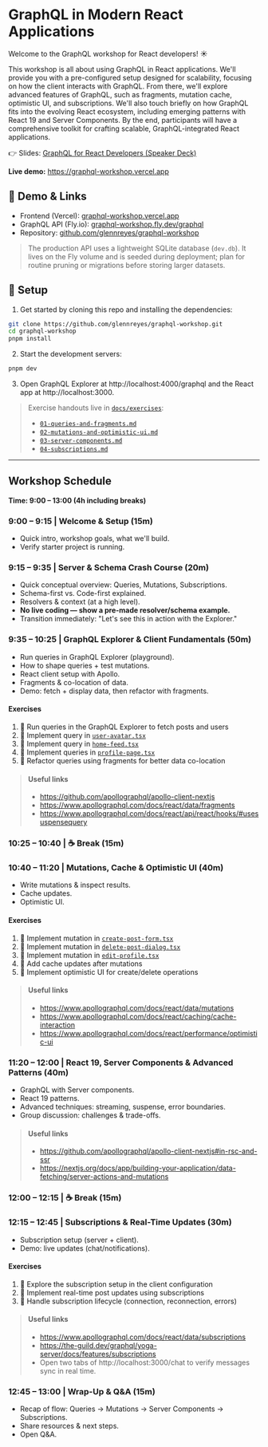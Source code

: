 # GraphQL in Modern React Applications

Welcome to the GraphQL workshop for React developers! ☀️

This workshop is all about using GraphQL in React applications. We'll provide you with a pre-configured setup designed for scalability, focusing on how the client interacts with GraphQL. From there, we'll explore advanced features of GraphQL, such as fragments, mutation cache, optimistic UI, and subscriptions. We'll also touch briefly on how GraphQL fits into the evolving React ecosystem, including emerging patterns with React 19 and Server Components. By the end, participants will have a comprehensive toolkit for crafting scalable, GraphQL-integrated React applications.

👉 Slides: [GraphQL for React Developers (Speaker Deck)](https://speakerdeck.com/glennreyes/graphql-for-react-developers)

**Live demo:** https://graphql-workshop.vercel.app

## 🚀 Demo & Links

- Frontend (Vercel): [graphql-workshop.vercel.app](https://graphql-workshop.vercel.app)
- GraphQL API (Fly.io): [graphql-workshop.fly.dev/graphql](https://graphql-workshop.fly.dev/graphql)
- Repository: [github.com/glennreyes/graphql-workshop](https://github.com/glennreyes/graphql-workshop)

> The production API uses a lightweight SQLite database (`dev.db`). It lives on the Fly volume and is seeded during deployment; plan for routine pruning or migrations before storing larger datasets.

## 🔧 Setup

1. Get started by cloning this repo and installing the dependencies:

```sh
git clone https://github.com/glennreyes/graphql-workshop.git
cd graphql-workshop
pnpm install
```

2. Start the development servers:

```sh
pnpm dev
```

3. Open GraphQL Explorer at http://localhost:4000/graphql and the React app at http://localhost:3000.

> Exercise handouts live in [`docs/exercises`](docs/exercises):
> - [`01-queries-and-fragments.md`](docs/exercises/01-queries-and-fragments.md)
> - [`02-mutations-and-optimistic-ui.md`](docs/exercises/02-mutations-and-optimistic-ui.md)
> - [`03-server-components.md`](docs/exercises/03-server-components.md)
> - [`04-subscriptions.md`](docs/exercises/04-subscriptions.md)

---

## **Workshop Schedule**

**Time: 9:00 – 13:00 (4h including breaks)**

### **9:00 – 9:15 | Welcome & Setup (15m)**

- Quick intro, workshop goals, what we'll build.
- Verify starter project is running.

### **9:15 – 9:35 | Server & Schema Crash Course (20m)**

- Quick conceptual overview: Queries, Mutations, Subscriptions.
- Schema-first vs. Code-first explained.
- Resolvers & context (at a high level).
- **No live coding — show a pre-made resolver/schema example.**
- Transition immediately: "Let's see this in action with the Explorer."

### **9:35 – 10:25 | GraphQL Explorer & Client Fundamentals (50m)**

- Run queries in GraphQL Explorer (playground).
- How to shape queries + test mutations.
- React client setup with Apollo.
- Fragments & co-location of data.
- Demo: fetch + display data, then refactor with fragments.

#### Exercises

1. 💎 Run queries in the GraphQL Explorer to fetch posts and users
2. 💎 Implement query in [`user-avatar.tsx`](app/src/components/user-avatar.tsx)
3. 💎 Implement query in [`home-feed.tsx`](app/src/components/home-feed.tsx)
4. 💎 Implement queries in [`profile-page.tsx`](app/src/app/[username]/profile-page.tsx)
5. 💎 Refactor queries using fragments for better data co-location

> #### Useful links
>
> - https://github.com/apollographql/apollo-client-nextjs
> - https://www.apollographql.com/docs/react/data/fragments
> - https://www.apollographql.com/docs/react/api/react/hooks/#usesuspensequery

### **10:25 – 10:40 | ☕️ Break (15m)**

### **10:40 – 11:20 | Mutations, Cache & Optimistic UI (40m)**

- Write mutations & inspect results.
- Cache updates.
- Optimistic UI.

#### Exercises

1. 💎 Implement mutation in [`create-post-form.tsx`](app/src/components/create-post-form.tsx)
2. 💎 Implement mutation in [`delete-post-dialog.tsx`](app/src/components/delete-post-dialog.tsx)
3. 💎 Implement mutation in [`edit-profile.tsx`](app/src/app/settings/edit-profile.tsx)
4. 💎 Add cache updates after mutations
5. 💎 Implement optimistic UI for create/delete operations

> #### Useful links
>
> - https://www.apollographql.com/docs/react/data/mutations
> - https://www.apollographql.com/docs/react/caching/cache-interaction
> - https://www.apollographql.com/docs/react/performance/optimistic-ui

### **11:20 – 12:00 | React 19, Server Components & Advanced Patterns (40m)**

- GraphQL with Server components.
- React 19 patterns.
- Advanced techniques: streaming, suspense, error boundaries.
- Group discussion: challenges & trade-offs.

> #### Useful links
>
> - https://github.com/apollographql/apollo-client-nextjs#in-rsc-and-ssr
> - https://nextjs.org/docs/app/building-your-application/data-fetching/server-actions-and-mutations

### **12:00 – 12:15 | ☕️ Break (15m)**

### **12:15 – 12:45 | Subscriptions & Real-Time Updates (30m)**

- Subscription setup (server + client).
- Demo: live updates (chat/notifications).

#### Exercises

1. 💎 Explore the subscription setup in the client configuration
2. 💎 Implement real-time post updates using subscriptions
3. 💎 Handle subscription lifecycle (connection, reconnection, errors)

> #### Useful links
>
> - https://www.apollographql.com/docs/react/data/subscriptions
> - https://the-guild.dev/graphql/yoga-server/docs/features/subscriptions
> - Open two tabs of http://localhost:3000/chat to verify messages sync in real time.

### **12:45 – 13:00 | Wrap-Up & Q&A (15m)**

- Recap of flow: Queries → Mutations → Server Components → Subscriptions.
- Share resources & next steps.
- Open Q&A.
